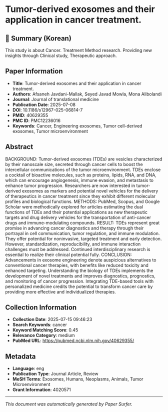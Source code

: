 # Tumor-derived exosomes and their application in cancer treatment.

## 📝 Summary (Korean)
This study is about Cancer. Treatment Method research. Providing new insights through Clinical study, Therapeutic approach.

## Paper Information
- **Title**: Tumor-derived exosomes and their application in cancer treatment.
- **Authors**: Afsaneh Javdani-Mallak, Seyed Javad Mowla, Mona Alibolandi
- **Journal**: Journal of translational medicine
- **Publication Date**: 2025-07-08
- **DOI**: 10.1186/s12967-025-06814-7
- **PMID**: 40629355
- **PMC ID**: PMC12236016
- **Keywords**: Cancer, Engineering exosomes, Tumor cell-derived exosomes, Tumor microenvironment

## Abstract
BACKGROUND: Tumor-derived exosomes (TDEs) are vesicles characterized by their nanoscale size, secreted through cancer cells to boost the intercellular communications of the tumor microenvironment. TDEs enclose a cocktail of bioactive molecules, such as proteins, lipids, RNA, and DNA, which can encourage angiogenesis, immune evasion, and metastasis to enhance tumor progression. Researchers are now interested in tumor-derived exosomes as markers and potential novel vehicles for the delivery of therapeutics in cancer treatment since they exhibit different molecular profiles and biological functions. METHODS: PubMed, Scopus, and Google Scholar were methodically explored for articles estimating the dual functions of TDEs and their potential applications as new therapeutic targets and drug delivery vehicles for the transportation of anti-cancer drugs and immune-modulating compounds. RESULT: TDEs represent great promise in advancing cancer diagnostics and therapy through their portrayal in cell communication, tumor regulation, and immune modulation. They offer potential for noninvasive, targeted treatment and early detection. However, standardization, reproducibility, and immune interaction challenges must be addressed. Continued interdisciplinary research is essential to realize their clinical potential fully. CONCLUSION: Advancements in exosome engineering denote auspicious alternatives to conventional cancer therapies, with benefits like reduced toxicity and enhanced targeting. Understanding the biology of TDEs implements the development of novel treatments and improves diagnostics, prognostics, and monitoring of cancer progression. Integrating TDE-based tools with personalized medicine credits the potential to transform cancer care by providing more effective and individualized therapies.

## Collection Information
- **Collection Date**: 2025-07-15 09:46:23
- **Search Keywords**: cancer
- **Keyword Matching Score**: 0.45
- **Relevance Category**: medium
- **PubMed URL**: https://pubmed.ncbi.nlm.nih.gov/40629355/

## Metadata
- **Language**: eng
- **Publication Type**: Journal Article, Review
- **MeSH Terms**: Exosomes, Humans, Neoplasms, Animals, Tumor Microenvironment
- **Grant Information**: 4020571

---
*This document was automatically generated by Paper Surfer.*
